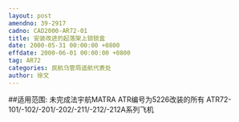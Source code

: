 ```yaml
---
layout: post
amendno: 39-2917
cadno: CAD2000-AR72-01
title: 安装改进的起落架上锁锁盒
date: 2000-05-31 00:00:00 +0800
effdate: 2000-06-01 00:00:00 +0800
tag: AR72
categories: 民航乌管局适航代表处
author: 徐文
---
```


##适用范围:
未完成法宇航MATRA ATR编号为5226改装的所有 ATR72-101/-102/-201/-202/-211/-212/-212A系列飞机


